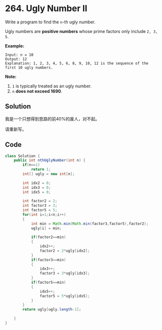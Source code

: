 # 264. Ugly Number II

Write a program to find the `n`-th ugly number.

Ugly numbers are **positive numbers** whose prime factors only include `2, 3, 5`. 

**Example:**

```
Input: n = 10
Output: 12
Explanation: 1, 2, 3, 4, 5, 6, 8, 9, 10, 12 is the sequence of the first 10 ugly numbers.
```

**Note:**  

1. `1` is typically treated as an ugly number.
2. `n` **does not exceed 1690**.



## Solution

我是一个只想得到思路的前40%的废人，对不起。

请重新写。



## Code

```java
class Solution {
    public int nthUglyNumber(int n) {
        if(n==1)
            return 1;
        int[] ugly = new int[n];
        
        int idx2 = 0;
        int idx3 = 0;
        int idx5 = 0;
        
        int factor2 = 2;
        int factor3 = 3;
        int factor5 = 5;
        for(int i=1;i<n;i++)
        {
            int min = Math.min(Math.min(factor3,factor5),factor2);
            ugly[i] = min;
            
            if(factor2==min)
            {
                idx2++;
                factor2 = 2*ugly[idx2];
            }
            if(factor3==min)
            {
                idx3++;
                factor3 = 3*ugly[idx3];
            }
            if(factor5==min)
            {
                idx5++;
                factor5 = 5*ugly[idx5];
            }
        }
        return ugly[ugly.length-1];
        
    }
}
```

